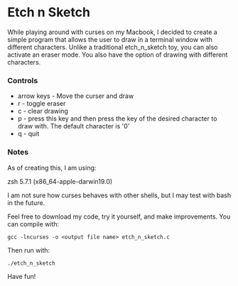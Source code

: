 # Etch n Sketch

While playing around with curses on my Macbook, I decided to create a simple program that allows the user to draw in a terminal window with different characters. Unlike a traditional etch_n_sketch toy, you can also activate an eraser mode. You also have the option of drawing with different characters.

### Controls

* arrow keys	-	Move the curser and draw
* r 			- 	toggle eraser
* c 			-	clear drawing
* p 			-	press this key and then press the key of the desired character to draw with. The default character is '0'
* q 			-	quit

### Notes

As of creating this, I am using:

zsh 5.7.1 (x86_64-apple-darwin19.0)

I am not sure how curses behaves with other shells, but I may test with bash in the future.

Feel free to download my code, try it yourself, and make improvements. You can compile with:

```(zsh)
gcc -lncurses -o <output file name> etch_n_sketch.c
```

Then run with:

```(zsh)
./etch_n_sketch
```

Have fun!